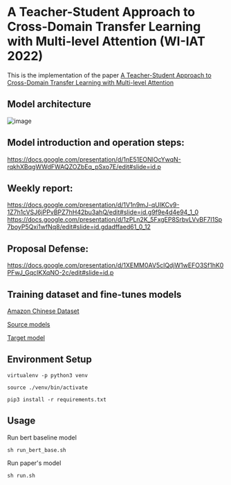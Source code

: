 # A Teacher-Student Approach to Cross-Domain Transfer Learning with Multi-level Attention (WI-IAT 2022)
This is the implementation of the paper [A Teacher-Student Approach to Cross-Domain Transfer Learning with Multi-level Attention](https://dl.acm.org/doi/abs/10.1145/3486622.3494009)

## Model architecture
![image](https://github.com/kklab-com/cross-domain-sentiment-analysis/blob/master/transfer%20learning%20architecture.png)

## Model introduction and operation steps: 
https://docs.google.com/presentation/d/1nE51EONlOcYwqN-rqkhXBqgWWdFWAQZOZbEq_pSxo7E/edit#slide=id.p

## Weekly report:
https://docs.google.com/presentation/d/1V1n9mJ-qUIKCv9-1Z7h1cVSJ6jPPvBPZ7hH42bu3ahQ/edit#slide=id.g9f9e4d4e94_1_0
https://docs.google.com/presentation/d/1zPLn2K_5FxgEP8SrbvLVvBF7I1Sp7boyP5Qxi1wfNq8/edit#slide=id.gdadffaed61_0_12

## Proposal Defense:
https://docs.google.com/presentation/d/1XEMM0AV5clQdjW1wEFO3Sf1hK0PFwJ_GqcIKXqNO-2c/edit#slide=id.p

## Training dataset and fine-tunes models
[Amazon Chinese Dataset](https://drive.google.com/drive/folders/14nvjHSRDwNUqdJqlHJG_XFYwTFmoBqJO?usp=sharing)

[Source models](https://drive.google.com/drive/folders/1NdE0b-Yvk1SetUHR-8Jwi488O7VxlqAi?usp=sharing)

[Target model](https://drive.google.com/drive/folders/1OukLJ2F2TSXJo9ZGkUDTD8HB1rSsqzTj?usp=sharing)


## Environment Setup
```
virtualenv -p python3 venv
```
```
source ./venv/bin/activate
```
```
pip3 install -r requirements.txt
```


<!-- -- final_cross_domin_uda_mtl.py: our model

-- run.sh: run our model

-- consist_processor_mtl_multi_neg.py: data processor for final_cross_domin_uda_mtl.py (with multi target)

-- majority_vote.py: majority vote for unlabelled target instance using fine-tuning source domain classifier 

-- new_new_unlabelled_psuedo_label.npy: the result after majority vote

-- data link: https://drive.google.com/drive/folders/14nvjHSRDwNUqdJqlHJG_XFYwTFmoBqJO?usp=sharing
              
              --baby_consist.json: Amazon baby domain product review (labeled)
              
              --sport.json: Amazon sport domain product review (labeled)
              
              --toy.json: Amazon toy domain product review (labeled)
              
              --new_artist.tsv: KKBOX artist reviews (labeled)
              
              --artist.txt: the list of artist
              
              --kkbox_negative_review: PTT negative reviews (labeled)
              
              --ptt.tsv (artist unlabeled review)

-- source domain model link: https://drive.google.com/drive/folders/1NdE0b-Yvk1SetUHR-8Jwi488O7VxlqAi?usp=sharing
 
-- cross domain output files will be in "proposed", link: https://drive.google.com/drive/folders/1OukLJ2F2TSXJo9ZGkUDTD8HB1rSsqzTj?usp=sharing

--bert.py: bert baseline model

--run.sh: run bert baseline -->

<!-- --cross_processor.py: data processor for bert.py

--bert baseline output file will be in "output" -->





## Usage

Run bert baseline model
```
sh run_bert_base.sh
```
Run paper's model
```
sh run.sh
```
